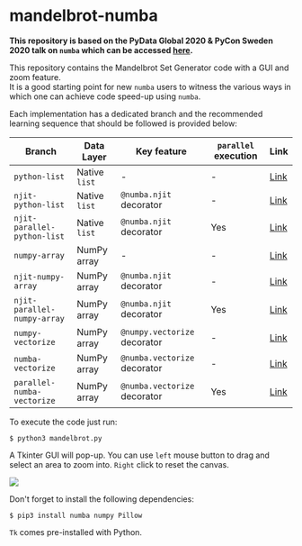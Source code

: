 # mandelbrot-numba

**This repository is based on the PyData Global 2020 & PyCon Sweden 2020 talk on `numba` which can be accessed [here](https://realworldpython.guide/pycon-sweden-2020/).**

This repository contains the Mandelbrot Set Generator code with a GUI and zoom feature.  
It is a good starting point for new `numba` users to witness the various ways in which one can achieve code speed-up using `numba`.

Each implementation has a dedicated branch and the recommended learning sequence that should be followed is provided below:

| Branch | Data Layer | Key feature | `parallel` execution | Link |
|--|--|--|--|--|
| `python-list` | Native `list` | - | - | [Link](https://github.com/animator/mandelbrot-numba/tree/python-list) |
| `njit-python-list` | Native `list` | `@numba.njit` decorator | - | [Link](https://github.com/animator/mandelbrot-numba/tree/njit-python-list) |
| `njit-parallel-python-list` | Native `list` | `@numba.njit` decorator | Yes | [Link](https://github.com/animator/mandelbrot-numba/tree/njit-parallel-python-list) |
| `numpy-array` | NumPy array | - | - | [Link](https://github.com/animator/mandelbrot-numba/tree/numpy-array) |
| `njit-numpy-array` | NumPy array | `@numba.njit` decorator | - | [Link](https://github.com/animator/mandelbrot-numba/tree/njit-numpy-array) |
| `njit-parallel-numpy-array` | NumPy array | `@numba.njit` decorator | Yes | [Link](https://github.com/animator/mandelbrot-numba/tree/njit-parallel-numpy-array) |
| `numpy-vectorize` | NumPy array | `@numpy.vectorize` decorator | - | [Link](https://github.com/animator/mandelbrot-numba/tree/numpy-vectorize) |
| `numba-vectorize` | NumPy array | `@numba.vectorize` decorator | - | [Link](https://github.com/animator/mandelbrot-numba/tree/numba-vectorize) |
| `parallel-numba-vectorize` | NumPy array | `@numba.vectorize` decorator | Yes | [Link](https://github.com/animator/mandelbrot-numba/tree/parallel-numba-vectorize) |


To execute the code just run:

```
$ python3 mandelbrot.py
```

A Tkinter GUI will pop-up. You can use `left` mouse button to drag and select an area to zoom into. `Right` click to reset the canvas.

![](mandelbrot.gif)

Don't forget to install the following dependencies:

```
$ pip3 install numba numpy Pillow
```

`Tk` comes pre-installed with Python.




